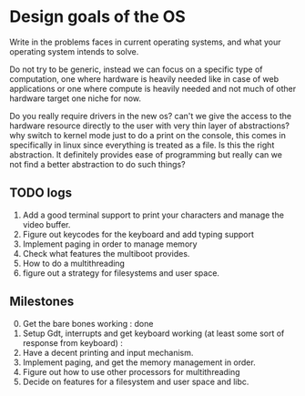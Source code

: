 # Design goals of the OS

Write in the problems faces in current operating systems, and what your operating system
intends to solve. 

Do not try to be generic, instead we can focus on a specific type of computation,
one where hardware is heavily needed like in case of web applications
or one where compute is heavily needed and not much of other hardware 
target one niche for now. 

Do you really require drivers in the new os? can't we give the access to the hardware resource
directly to the user with very thin layer of abstractions? why switch to kernel mode just to do
a print on the console, this comes in specifically in linux since everything is treated as a file.
Is this the right abstraction. It definitely provides ease of programming but really can we not
find a better abstraction to do such things?

## TODO logs

1. Add a good terminal support to print your characters and manage the video buffer.
2. Figure out keycodes for the keyboard and add typing support
3. Implement paging in order to manage memory
4. Check what features the multiboot provides.
5. How to do a multithreading
6. figure out a strategy for filesystems and user space.

## Milestones

0. Get the bare bones working : done 
1. Setup Gdt, interrupts and get keyboard working  (at least some sort of response from keyboard) : 
2. Have a decent printing and input mechanism.
2. Implement paging, and get the memory management in order.
3. Figure out how to use other processors for multithreading
4. Decide on features for a filesystem and user space and libc.